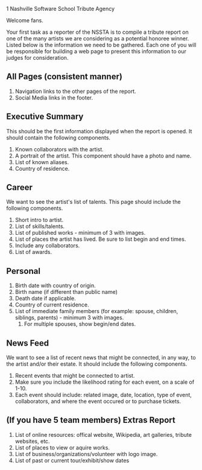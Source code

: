 1 Nashville Software School Tribute Agency

Welcome fans.

Your first task as a reporter of the NSSTA is to compile a tribute report on one of the many artists we are considering as a potential honoree winner. Listed below is the information we need to be gathered. Each one of you will be responsible for building a web page to present this information to our judges for consideration.

## All Pages (consistent manner)
1. Navigation links to the other pages of the report.
2. Social Media links in the footer.

## Executive Summary

This should be the first information displayed when the report is opened. It should contain the following components.

1. Known collaborators with the artist.
1. A portrait of the artist. This component should have a photo and name.
1. List of known aliases.
1. Country of residence.


## Career

We want to see the artist's list of talents. This page should include the following components.

1. Short intro to artist.
1. List of skills/talents.
1. List of published works - minimum of 3 with images.
1. List of places the artist has lived. Be sure to list begin and end times.
1. Include any collaborators.
1. List of awards.

## Personal

1. Birth date with country of origin.
1. Birth name (if different than public name)
1. Death date if applicable. 
1. Country of current residence.
1. List of immediate family members (for example: spouse, children, siblings, parents) - minimum 3 with images.
    1. For multiple spouses, show begin/end dates.

## News Feed

We want to see a list of recent news that might be connected, in any way, to the artist and/or their estate. It should include the following components.

1. Recent events that might be connected to artist.
1. Make sure you include the likelihood rating for each event, on a scale of 1-10.
1. Each event should include: related image, date, location, type of event, collaborators, and where the event occured or to purchase tickets.


## (If you have 5 team members) Extras Report

1. List of online resources: offical website, Wikipedia, art galleries, tribute websites, etc.
1. List of places to view or aquire works.
1. List of business/organizations/volunteer with logo image.
1. List of past or current tour/exhibit/show dates

